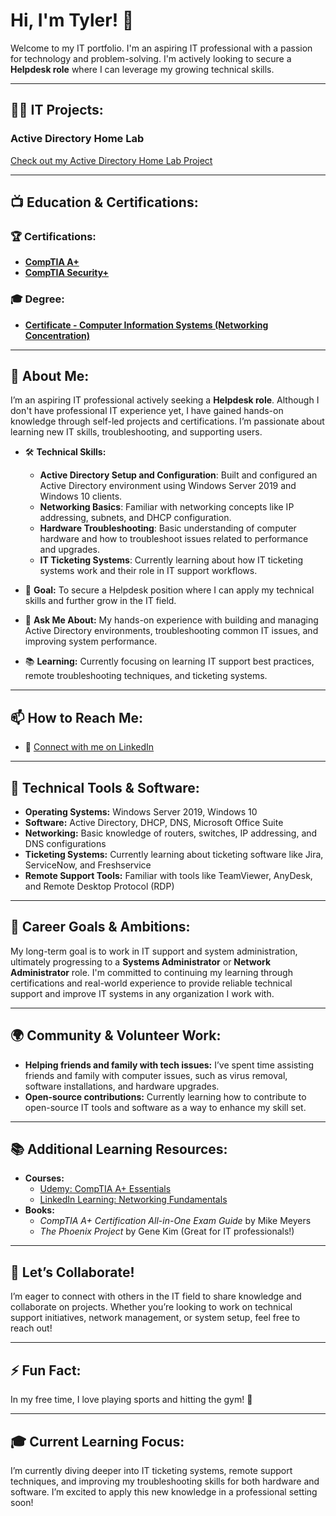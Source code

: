 # Hi, I'm Tyler! 👋

Welcome to my IT portfolio. I'm an aspiring IT professional with a passion for technology and problem-solving. I'm actively looking to secure a **Helpdesk role** where I can leverage my growing technical skills.

---

## 👨‍💻 IT Projects:

### Active Directory Home Lab
[Check out my Active Directory Home Lab Project](https://github.com/TylerRabbito/ActiveDirectoryLab/blob/main/README.md)

---

## 📺 Education & Certifications:

### 🏆 Certifications:
- [**CompTIA A+**](https://www.credly.com/badges/87731ed4-9546-49c3-a139-b54a9e60297e)
- [**CompTIA Security+**](https://www.credly.com/badges/28686260-2d89-4e3e-8e76-c7549b5ea056)

### 🎓 Degree:
- [**Certificate - Computer Information Systems (Networking Concentration)**](https://imgur.com/a/T1aqnh7)

---

## 🌱 About Me:

I’m an aspiring IT professional actively seeking a **Helpdesk role**. Although I don't have professional IT experience yet, I have gained hands-on knowledge through self-led projects and certifications. I’m passionate about learning new IT skills, troubleshooting, and supporting users.

- 🛠 **Technical Skills:**
  - **Active Directory Setup and Configuration**: Built and configured an Active Directory environment using Windows Server 2019 and Windows 10 clients.
  - **Networking Basics**: Familiar with networking concepts like IP addressing, subnets, and DHCP configuration.
  - **Hardware Troubleshooting**: Basic understanding of computer hardware and how to troubleshoot issues related to performance and upgrades.
  - **IT Ticketing Systems**: Currently learning about how IT ticketing systems work and their role in IT support workflows.

- 🌟 **Goal:** To secure a Helpdesk position where I can apply my technical skills and further grow in the IT field.
- 💬 **Ask Me About:** My hands-on experience with building and managing Active Directory environments, troubleshooting common IT issues, and improving system performance.
- 📚 **Learning:** Currently focusing on learning IT support best practices, remote troubleshooting techniques, and ticketing systems.

---

## 📫 How to Reach Me:

- 🔗 [Connect with me on LinkedIn](https://www.linkedin.com/in/tyler-rabbito)

---

## 🧰 Technical Tools & Software:

- **Operating Systems:** Windows Server 2019, Windows 10
- **Software:** Active Directory, DHCP, DNS, Microsoft Office Suite
- **Networking:** Basic knowledge of routers, switches, IP addressing, and DNS configurations
- **Ticketing Systems:** Currently learning about ticketing software like Jira, ServiceNow, and Freshservice
- **Remote Support Tools:** Familiar with tools like TeamViewer, AnyDesk, and Remote Desktop Protocol (RDP)

---

## 🎯 Career Goals & Ambitions:

My long-term goal is to work in IT support and system administration, ultimately progressing to a **Systems Administrator** or **Network Administrator** role. I'm committed to continuing my learning through certifications and real-world experience to provide reliable technical support and improve IT systems in any organization I work with.

---

## 🌍 Community & Volunteer Work:

- **Helping friends and family with tech issues:** I’ve spent time assisting friends and family with computer issues, such as virus removal, software installations, and hardware upgrades.
- **Open-source contributions:** Currently learning how to contribute to open-source IT tools and software as a way to enhance my skill set.

---

## 📚 Additional Learning Resources:

- **Courses:** 
  - [Udemy: CompTIA A+ Essentials](https://www.udemy.com/course/comptia-a-essentials/)
  - [LinkedIn Learning: Networking Fundamentals](https://www.linkedin.com/learning/networking-fundamentals-2)
- **Books:**
  - *CompTIA A+ Certification All-in-One Exam Guide* by Mike Meyers
  - *The Phoenix Project* by Gene Kim (Great for IT professionals!)

---

## 🤝 Let’s Collaborate!

I’m eager to connect with others in the IT field to share knowledge and collaborate on projects. Whether you’re looking to work on technical support initiatives, network management, or system setup, feel free to reach out!

---

## ⚡ Fun Fact:
In my free time, I love playing sports and hitting the gym! 💪

---

## 🎓 Current Learning Focus:

I’m currently diving deeper into IT ticketing systems, remote support techniques, and improving my troubleshooting skills for both hardware and software. I’m excited to apply this new knowledge in a professional setting soon!

